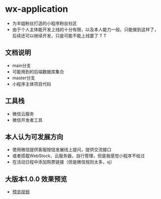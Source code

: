# wx-application
- 为羊姐粉丝打造的小程序粉丝社区
- 由于个人主体能开发上线的十分有限，以及本人能力一般，只能做到这样了，后续还可以继续开发，只是可能不能上线罢了 T T

## 文档说明
- main分支
 - 可能用到的后端数据库集合
- master分支
 - 小程序主体项目代码

## 工具栈
- 微信云服务
- 微信开发者工具

## 本人认为可发展方向
- 使用微信提供客服按钮发展线上提问，提供交流接口
- 或者搭载WebStock，云服务器，自行管理，但是我感觉小程序不给过
- 在活动日程中添加购票链接（但是微信规则太多，sj）

## 大版本1.0.0 效果预览
- [预览视频](https://github.com/Hyanmo/wx-applicatio/blob/main/%E5%A2%A8%202025-03-03%2011.28.38.mp4)

